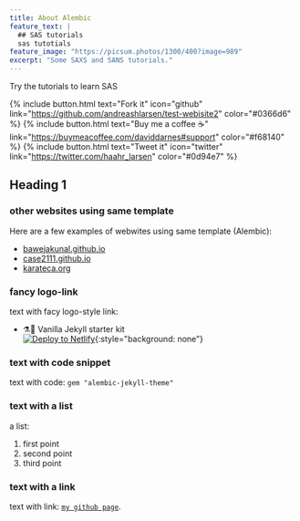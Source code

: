 ```yaml
---
title: About Alembic
feature_text: |
  ## SAS tutorials
  sas tutotials
feature_image: "https://picsum.photos/1300/400?image=989"
excerpt: "Some SAXS and SANS tutorials."
---
```


Try the tutorials to learn SAS

{% include button.html text="Fork it" icon="github" link="https://github.com/andreashlarsen/test-webisite2" color="#0366d6" %} {% include button.html text="Buy me a coffee ☕️" link="https://buymeacoffee.com/daviddarnes#support" color="#f68140" %} {% include button.html text="Tweet it" icon="twitter" link="https://twitter.com/haahr_larsen" color="#0d94e7" %} 

## Heading 1

### other websites using same template 

Here are a few examples of webwites using same template (Alembic):

- [bawejakunal.github.io](https://bawejakunal.github.io/)
- [case2111.github.io](https://case2111.github.io/)
- [karateca.org](https://www.karateca.org/)

### fancy logo-link

text with facy logo-style link:

- ⚗️🍨 Vanilla Jekyll starter kit  
  [![Deploy to Netlify](https://www.netlify.com/img/deploy/button.svg)](https://app.netlify.com/start/deploy?repository=https://github.com/daviddarnes/alembic-kit){:style="background: none"}

### text with code snippet

text with code: `gem "alembic-jekyll-theme"` 

### text with a list

a list:    
1. first point    
2. second point    
3. third point    

### text with a link

text with link: [`my github page`](https://github.com/andraeshlarsen).

